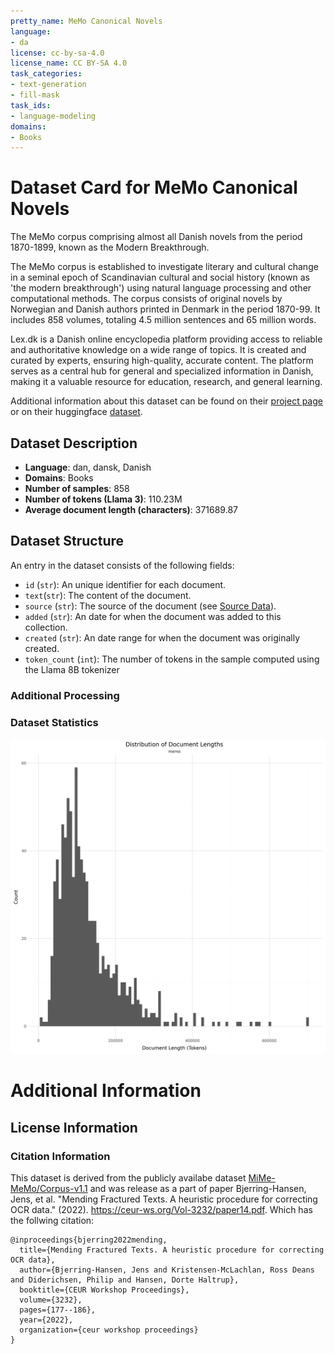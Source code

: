 ```yaml
---
pretty_name: MeMo Canonical Novels
language:
- da
license: cc-by-sa-4.0
license_name: CC BY-SA 4.0
task_categories:
- text-generation
- fill-mask
task_ids:
- language-modeling
domains:
- Books
---
```


# Dataset Card for MeMo Canonical Novels

<!-- START-SHORT DESCRIPTION -->
The MeMo corpus comprising almost all Danish novels from the period 1870-1899, known as the Modern Breakthrough.
<!-- END-SHORT DESCRIPTION -->

The MeMo corpus is established to investigate literary and cultural change in a seminal epoch of Scandinavian cultural and social history (known as 'the modern breakthrough') using natural language processing and other computational methods. The corpus consists of original novels by Norwegian and Danish authors printed in Denmark in the period 1870-99. It includes 858 volumes, totaling 4.5 million sentences and 65 million words.


Lex.dk is a Danish online encyclopedia platform providing access to reliable and authoritative knowledge on a wide range of topics. It is created and curated by experts, ensuring high-quality, accurate content. The platform serves as a central hub for general and specialized information in Danish, making it a valuable resource for education, research, and general learning.


Additional information about this dataset can be found on their [project page](https://nors.ku.dk/english/research/projects/measuring-modernity/) or on their huggingface [dataset](https://huggingface.co/datasets/MiMe-MeMo/Corpus-v1.1).




## Dataset Description

<!-- START-DESC-STATS -->
- **Language**: dan, dansk, Danish
- **Domains**: Books
- **Number of samples**: 858
- **Number of tokens (Llama 3)**: 110.23M
- **Average document length (characters)**: 371689.87
<!-- END-DESC-STATS -->


## Dataset Structure
An entry in the dataset consists of the following fields:

- `id` (`str`): An unique identifier for each document.
- `text`(`str`): The content of the document.
- `source` (`str`): The source of the document (see [Source Data](#source-data)).
- `added` (`str`): An date for when the document was added to this collection.
- `created` (`str`): An date range for when the document was originally created.
- `token_count` (`int`): The number of tokens in the sample computed using the Llama 8B tokenizer


### Additional Processing


### Dataset Statistics

<!-- START-DATASET PLOTS -->
<p align="center">
<img src="./images/dist_document_length.png" width="600" style="margin-right: 10px;" />
</p>
<!-- END-DATASET PLOTS -->


# Additional Information

## License Information


### Citation Information

This dataset is derived from the publicly availabe dataset [MiMe-MeMo/Corpus-v1.1](https://huggingface.co/datasets/MiMe-MeMo/Corpus-v1.1) and was release as a part of paper Bjerring-Hansen, Jens, et al. "Mending Fractured Texts. A heuristic procedure for correcting OCR data." (2022). https://ceur-ws.org/Vol-3232/paper14.pdf. Which has the follwing citation:

```
@inproceedings{bjerring2022mending,
  title={Mending Fractured Texts. A heuristic procedure for correcting OCR data},
  author={Bjerring-Hansen, Jens and Kristensen-McLachlan, Ross Deans and Diderichsen, Philip and Hansen, Dorte Haltrup},
  booktitle={CEUR Workshop Proceedings},
  volume={3232},
  pages={177--186},
  year={2022},
  organization={ceur workshop proceedings}
}
```
